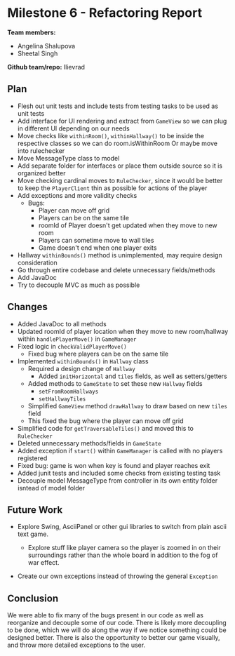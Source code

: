 # Milestone 6 - Refactoring Report

**Team members:**
- Angelina Shalupova
- Sheetal Singh

**Github team/repo:**
Ilievrad


## Plan
- Flesh out unit tests and include tests from testing tasks to be used as unit tests
- Add interface for UI rendering and extract from `GameView` so we can plug in different UI depending on our needs
- Move checks like `withinRoom()`, `withinHallway()` to be inside the respective classes so we can do room.isWithinRoom Or maybe move into rulechecker
- Move MessageType class to model
- Add separate folder for interfaces or place them outside source so it is organized better
- Move checking cardinal moves to `RuleChecker`, since it would be better to keep the `PlayerClient` thin as possible for actions of the player
- Add exceptions and more validity checks
  - Bugs:
     - Player can move off grid
     - Players can be on the same tile
     - roomId of Player doesn't get updated when they move to new room
     - Players can sometime move to wall tiles
     - Game doesn't end when one player exits
- Hallway `withinBounds()` method is unimplemented, may require design consideration
- Go through entire codebase and delete unnecessary fields/methods
- Add JavaDoc
- Try to decouple MVC as much as possible

## Changes

- Added JavaDoc to all methods
- Updated roomId of player location when they move to new room/hallway within `handlePlayerMove()` in `GameManager`
- Fixed logic in `checkValidPlayerMove() `
    - Fixed bug where players can be on the same tile
- Implemented `withinBounds()` in `Hallway` class
    - Required a design change of `Hallway`
        - Added `initHorizontal` and `tiles` fields, as well as setters/getters
    - Added methods to `GameState` to set these new `Hallway` fields
        - `setFromRoomHallways`
        - `setHallwayTiles`
    - Simplified `GameView` method `drawHallway` to draw based on new `tiles` field
    - This fixed the bug where the player can move off grid
- Simplified code for `getTraversableTiles()` and moved this to `RuleChecker`
- Deleted unnecessary methods/fields in `GameState`
- Added exception if `start()` within `GameManager` is called with no players registered
- Fixed bug: game is won when key is found and player reaches exit
- Added junit tests and included some checks from existing testing task 
- Decouple model MessageType from controller in its own entity folder isntead of model folder


## Future Work
- Explore Swing, AsciiPanel or other gui libraries to switch from plain ascii text game.
    - Explore stuff like player camera so the player is zoomed in on their surroundings rather than the whole board in addition to the fog of war effect.

- Create our own exceptions instead of throwing the general `Exception`

## Conclusion

We were able to fix many of the bugs present in our code as well as reorganize and decouple some of our code.
There is likely more decoupling to be done, which we will do along the way if we notice something could be designed better.
There is also the opportunity to better our game visually, and throw more detailed exceptions to the user.
